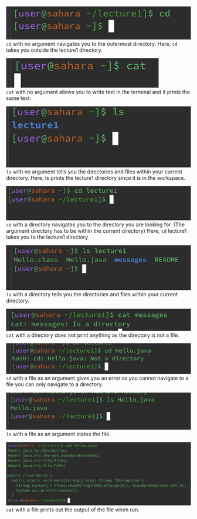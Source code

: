 ![Image](cd-no-arg.png)\
`cd` with no argument navigates you to the outermost directory.
Here, `cd` takes you outside the lecture1 directory.



![Image](cat-no-arg.png)\
`cat` with no argument allows you to write text in the terminal and it prints the same text.



![Image](ls-no-arg.png)\
`ls` with no argument tells you the directories and files within your current directory.
Here, ls prints the lecture1 directory since it is in the workspace. 




![Image](cd-directory.png)\
`cd` with a directory navigates you to the directory you are looking for. (The argument directory has to be within the current directory)
Here, `cd` lecture1 takes you to the lecture1 directory

![Image](ls-directory.png)\
`ls` with a directory tells you the directories and files within your current directory.


![Image](cat-directory.png)\
`cat` with a directory does not print anything as the directory is not a file.

![Image](cd-file.png)\
`cd` with a file as an argument gives you an error as you cannot navigate to a file you can only navigate to a directory.


![Image](ls-file.png)\
`ls` with a file as an argument states the file. 


![Image](cat-file.png)\
`cat` with a file prints out the output of the file when run. 

